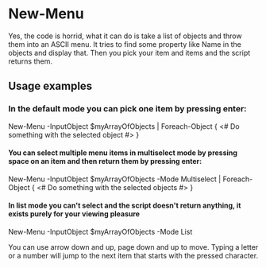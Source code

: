 # New-Menu

Yes, the code is horrid, what it can do is take a list of objects and throw them into an ASCII menu. It tries to find some property like Name in the objects and display that. Then you pick your item and items and the script returns them.

## Usage examples

### In the default mode you can pick one item by pressing enter:
New-Menu -InputObject $myArrayOfObjects | Foreach-Object { <# Do something with the selected object #> }

#### You can select multiple menu items in multiselect mode by pressing space on an item and then return them by pressing enter:
New-Menu -InputObject $myArrayOfObjects -Mode Multiselect | Foreach-Object { <# Do something with the selected objects #> }

#### In list mode you can't select and the script doesn't return anything, it exists purely for your viewing pleasure
New-Menu -InputObject $myArrayOfObjects -Mode List

You can use arrow down and up, page down and up to move. Typing a letter or a number will jump to the next item that starts with the pressed character.
